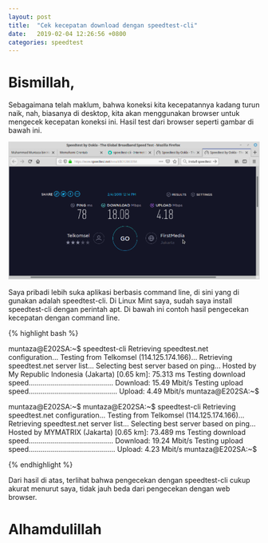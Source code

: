 ```yaml
---
layout: post
title:  "Cek kecepatan download dengan speedtest-cli"
date:   2019-02-04 12:26:56 +0800
categories: speedtest
---
```


# Bismillah,

Sebagaimana telah maklum, bahwa koneksi kita kecepatannya kadang turun naik, nah, biasanya
di desktop, kita akan menggunakan browser untuk mengecek kecepatan koneksi ini. Hasil test
dari browser seperti gambar di bawah ini.

![Gambar1](/assets/speedtest1.png)

Saya pribadi lebih suka aplikasi berbasis command line, di sini yang di gunakan adalah
speedtest-cli. Di Linux Mint saya, sudah saya install speedtest-cli dengan perintah apt.
Di bawah ini contoh hasil pengecekan kecepatan dengan command line.

{% highlight bash %}

muntaza@E202SA:~$ speedtest-cli
Retrieving speedtest.net configuration...
Testing from Telkomsel (114.125.174.166)...
Retrieving speedtest.net server list...
Selecting best server based on ping...
Hosted by My Republic Indonesia (Jakarta) [0.65 km]: 75.313 ms
Testing download speed..........................................
Download: 15.49 Mbit/s
Testing upload speed............................................
Upload: 4.49 Mbit/s
muntaza@E202SA:~$


muntaza@E202SA:~$
muntaza@E202SA:~$ speedtest-cli
Retrieving speedtest.net configuration...
Testing from Telkomsel (114.125.174.166)...
Retrieving speedtest.net server list...
Selecting best server based on ping...
Hosted by MYMATRIX (Jakarta) [0.65 km]: 73.489 ms
Testing download speed..........................................
Download: 19.24 Mbit/s
Testing upload speed...........................................
Upload: 4.23 Mbit/s
muntaza@E202SA:~$


{% endhighlight %}

Dari hasil di atas, terlihat bahwa pengecekan dengan speedtest-cli cukup akurat
menurut saya, tidak jauh beda dari pengecekan dengan web browser.


# Alhamdulillah
